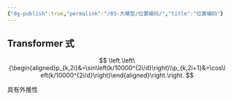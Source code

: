 ```yaml
---
{"dg-publish":true,"permalink":"/03-大模型/位置编码/","title":"位置编码"}
---
```



## Transformer 式

$$
\left.\left\{\begin{aligned}p_{k,2i}&=\sin\left(k/10000^{2i/d}\right)\\p_{k,2i+1}&=\cos\left(k/10000^{2i/d}\right)\end{aligned}\right.\right.
$$

具有外推性
